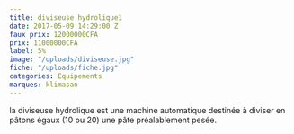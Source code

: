 ```yaml
---
title: diviseuse hydrolique1
date: 2017-05-09 14:29:00 Z
faux prix: 12000000CFA
prix: 11000000CFA
label: 5%
image: "/uploads/diviseuse.jpg"
fiche: "/uploads/fiche.jpg"
categories: Equipements
marques: klimasan
---
```


la diviseuse hydrolique est une machine automatique destinée à diviser en pâtons égaux (10 ou 20) une pâte préalablement pesée.